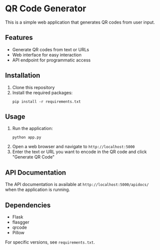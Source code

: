 
# QR Code Generator

This is a simple web application that generates QR codes from user input.

## Features

- Generate QR codes from text or URLs
- Web interface for easy interaction
- API endpoint for programmatic access

## Installation

1. Clone this repository
2. Install the required packages:
   ```
   pip install -r requirements.txt
   ```

## Usage

1. Run the application:
   ```
   python app.py
   ```
2. Open a web browser and navigate to `http://localhost:5000`
3. Enter the text or URL you want to encode in the QR code and click "Generate QR Code"

## API Documentation

The API documentation is available at `http://localhost:5000/apidocs/` when the application is running.

## Dependencies

- Flask
- flasgger
- qrcode
- Pillow

For specific versions, see `requirements.txt`.

